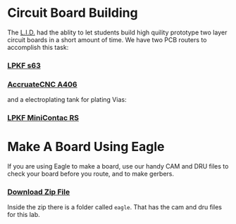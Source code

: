 Circuit Board Building
======================

The [L.I.D.](http://pdx.edu/interconnected) had the ablity to let students build
high quility prototype two layer circuit boards in a short amount of time. We
have two PCB routers to accomplish this task:

### [LPKF s63](LPKF)

### [AccruateCNC A406](A406)

and a electroplating tank for plating Vias:

### [LPKF MiniContac RS](Electroplating_Tank)

# Make A Board Using Eagle

If you are using Eagle to make a board, use our handy CAM and DRU files to
check your board before you route, and to make gerbers.

### [Download Zip File](https://github.com/psu-epl/circuit-boards/archive/master.zip)

Inside the zip there is a folder called `eagle`. That has the cam and dru files
for this lab.
